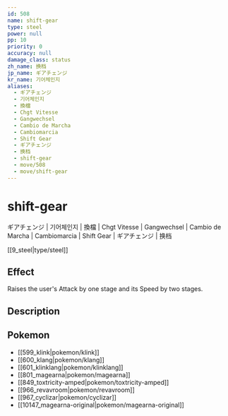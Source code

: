 ```yaml
---
id: 508
name: shift-gear
type: steel
power: null
pp: 10
priority: 0
accuracy: null
damage_class: status
zh_name: 换档
jp_name: ギアチェンジ
kr_name: 기어체인지
aliases:
  - ギアチェンジ
  - 기어체인지
  - 換檔
  - Chgt Vitesse
  - Gangwechsel
  - Cambio de Marcha
  - Cambiomarcia
  - Shift Gear
  - ギアチェンジ
  - 换档
  - shift-gear
  - move/508
  - move/shift-gear
---
```

# shift-gear
    
ギアチェンジ | 기어체인지 | 換檔 | Chgt Vitesse | Gangwechsel | Cambio de Marcha | Cambiomarcia | Shift Gear | ギアチェンジ | 换档

[[9_steel|type/steel]]

## Effect

Raises the user's Attack by one stage and its Speed by two stages.

## Description



## Pokemon

- [[599_klink|pokemon/klink]]
- [[600_klang|pokemon/klang]]
- [[601_klinklang|pokemon/klinklang]]
- [[801_magearna|pokemon/magearna]]
- [[849_toxtricity-amped|pokemon/toxtricity-amped]]
- [[966_revavroom|pokemon/revavroom]]
- [[967_cyclizar|pokemon/cyclizar]]
- [[10147_magearna-original|pokemon/magearna-original]]

